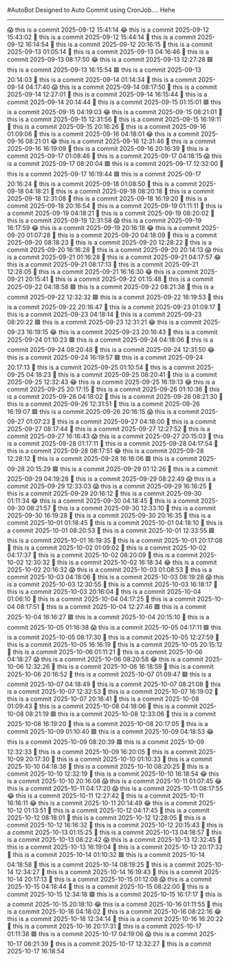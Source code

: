 #AutoBot Designed to Auto Commit using CronJob.... Hehe

-----------------------------------------------------------------------------

😱 this is a commit 2025-09-12 15:41:14
😂 this is a commit 2025-09-12 15:43:02
🙈 this is a commit 2025-09-12 15:44:14
🤖 this is a commit 2025-09-12 16:14:54
🙈 this is a commit 2025-09-12 20:16:15
🤖 this is a commit 2025-09-13 01:05:14
🙈 this is a commit 2025-09-13 04:16:46
🙏 this is a commit 2025-09-13 08:17:50
😂 this is a commit 2025-09-13 12:27:28
🟩 this is a commit 2025-09-13 16:15:54
🟩 this is a commit 2025-09-13 20:14:03
👻 this is a commit 2025-09-14 01:14:34
🙈 this is a commit 2025-09-14 04:17:40
😱 this is a commit 2025-09-14 08:17:50
👻 this is a commit 2025-09-14 12:27:01
🤖 this is a commit 2025-09-14 16:15:44
🙏 this is a commit 2025-09-14 20:14:44
👿 this is a commit 2025-09-15 01:15:01
🟩 this is a commit 2025-09-15 04:19:03
😂 this is a commit 2025-09-15 08:21:01
👿 this is a commit 2025-09-15 12:31:56
🐐 this is a commit 2025-09-15 16:19:11
👻 this is a commit 2025-09-15 20:16:26
💩 this is a commit 2025-09-16 01:09:06
🐐 this is a commit 2025-09-16 04:18:01
😂 this is a commit 2025-09-16 08:21:01
😂 this is a commit 2025-09-16 12:31:46
🐐 this is a commit 2025-09-16 16:19:09
👻 this is a commit 2025-09-16 20:16:39
👻 this is a commit 2025-09-17 01:08:46
🙈 this is a commit 2025-09-17 04:18:15
😱 this is a commit 2025-09-17 08:20:04
🟩 this is a commit 2025-09-17 12:32:00
👻 this is a commit 2025-09-17 16:19:44
🟩 this is a commit 2025-09-17 20:16:24
💩 this is a commit 2025-09-18 01:08:50
🙈 this is a commit 2025-09-18 04:18:21
👿 this is a commit 2025-09-18 08:20:18
🙈 this is a commit 2025-09-18 12:31:08
🐐 this is a commit 2025-09-18 16:19:20
🐐 this is a commit 2025-09-18 20:16:54
🙏 this is a commit 2025-09-19 01:11:11
🙏 this is a commit 2025-09-19 04:18:21
🙈 this is a commit 2025-09-19 08:20:02
🐐 this is a commit 2025-09-19 12:31:58
😱 this is a commit 2025-09-19 16:17:59
😂 this is a commit 2025-09-19 20:16:18
😂 this is a commit 2025-09-20 01:07:28
🙈 this is a commit 2025-09-20 04:18:09
🤖 this is a commit 2025-09-20 08:18:23
👻 this is a commit 2025-09-20 12:28:22
🤖 this is a commit 2025-09-20 16:16:28
👻 this is a commit 2025-09-20 20:14:13
😱 this is a commit 2025-09-21 01:16:28
👿 this is a commit 2025-09-21 04:17:57
😂 this is a commit 2025-09-21 08:17:13
🤖 this is a commit 2025-09-21 12:28:05
💩 this is a commit 2025-09-21 16:16:30
😂 this is a commit 2025-09-21 20:15:41
🤖 this is a commit 2025-09-22 01:15:48
🤖 this is a commit 2025-09-22 04:18:58
🟩 this is a commit 2025-09-22 08:21:38
🐐 this is a commit 2025-09-22 12:32:32
🟩 this is a commit 2025-09-22 16:19:53
🤖 this is a commit 2025-09-22 20:16:47
🤖 this is a commit 2025-09-23 01:09:17
🙈 this is a commit 2025-09-23 04:18:14
🐐 this is a commit 2025-09-23 08:20:22
🟩 this is a commit 2025-09-23 12:31:21
😂 this is a commit 2025-09-23 16:19:15
😂 this is a commit 2025-09-23 20:16:43
💩 this is a commit 2025-09-24 01:10:23
🟩 this is a commit 2025-09-24 04:18:06
💩 this is a commit 2025-09-24 08:20:48
🐐 this is a commit 2025-09-24 12:31:50
😂 this is a commit 2025-09-24 16:19:57
🟩 this is a commit 2025-09-24 20:17:13
🙏 this is a commit 2025-09-25 01:10:54
🙏 this is a commit 2025-09-25 04:18:23
👿 this is a commit 2025-09-25 08:20:41
👿 this is a commit 2025-09-25 12:32:43
😂 this is a commit 2025-09-25 16:19:13
😂 this is a commit 2025-09-25 20:17:15
🐐 this is a commit 2025-09-26 01:10:36
🤖 this is a commit 2025-09-26 04:18:02
🙈 this is a commit 2025-09-26 08:21:30
🙏 this is a commit 2025-09-26 12:31:51
👻 this is a commit 2025-09-26 16:19:07
🟩 this is a commit 2025-09-26 20:16:15
😱 this is a commit 2025-09-27 01:07:23
🐐 this is a commit 2025-09-27 04:18:00
💩 this is a commit 2025-09-27 08:17:44
🤖 this is a commit 2025-09-27 12:27:52
🙈 this is a commit 2025-09-27 16:16:43
😱 this is a commit 2025-09-27 20:15:03
💩 this is a commit 2025-09-28 01:17:11
💩 this is a commit 2025-09-28 04:17:54
👿 this is a commit 2025-09-28 08:17:51
😂 this is a commit 2025-09-28 12:28:12
🙏 this is a commit 2025-09-28 16:16:06
🟩 this is a commit 2025-09-28 20:15:29
🟩 this is a commit 2025-09-29 01:12:26
🐐 this is a commit 2025-09-29 04:19:28
🙈 this is a commit 2025-09-29 08:22:49
😱 this is a commit 2025-09-29 12:33:03
😱 this is a commit 2025-09-29 16:16:25
🤖 this is a commit 2025-09-29 20:16:12
🤖 this is a commit 2025-09-30 01:11:34
😂 this is a commit 2025-09-30 04:18:45
👻 this is a commit 2025-09-30 08:21:57
🙏 this is a commit 2025-09-30 12:33:10
🙏 this is a commit 2025-09-30 16:19:28
🙈 this is a commit 2025-09-30 20:16:35
🐐 this is a commit 2025-10-01 01:18:45
🙏 this is a commit 2025-10-01 04:18:10
💩 this is a commit 2025-10-01 08:20:53
🙈 this is a commit 2025-10-01 12:33:55
🟩 this is a commit 2025-10-01 16:19:35
👿 this is a commit 2025-10-01 20:17:08
🐐 this is a commit 2025-10-02 01:09:02
🙏 this is a commit 2025-10-02 04:17:37
👻 this is a commit 2025-10-02 08:20:09
🙈 this is a commit 2025-10-02 12:30:32
💩 this is a commit 2025-10-02 16:18:34
😂 this is a commit 2025-10-02 20:16:32
😱 this is a commit 2025-10-03 01:08:53
🤖 this is a commit 2025-10-03 04:18:06
🐐 this is a commit 2025-10-03 08:19:28
😱 this is a commit 2025-10-03 12:30:55
👻 this is a commit 2025-10-03 16:18:17
👿 this is a commit 2025-10-03 20:16:04
💩 this is a commit 2025-10-04 01:06:10
👿 this is a commit 2025-10-04 04:17:25
👻 this is a commit 2025-10-04 08:17:51
🤖 this is a commit 2025-10-04 12:27:46
🟩 this is a commit 2025-10-04 16:16:27
🟩 this is a commit 2025-10-04 20:15:10
💩 this is a commit 2025-10-05 01:16:38
😱 this is a commit 2025-10-05 04:17:11
🟩 this is a commit 2025-10-05 08:17:30
🤖 this is a commit 2025-10-05 12:27:59
👻 this is a commit 2025-10-05 16:16:19
💩 this is a commit 2025-10-05 20:15:12
🙈 this is a commit 2025-10-06 01:11:21
🤖 this is a commit 2025-10-06 04:18:27
😱 this is a commit 2025-10-06 08:20:58
😂 this is a commit 2025-10-06 12:32:26
🙏 this is a commit 2025-10-06 16:18:59
👻 this is a commit 2025-10-06 20:16:52
👿 this is a commit 2025-10-07 01:09:47
🟩 this is a commit 2025-10-07 04:18:49
🙏 this is a commit 2025-10-07 08:21:08
🤖 this is a commit 2025-10-07 12:32:53
🐐 this is a commit 2025-10-07 16:19:02
💩 this is a commit 2025-10-07 20:16:41
🤖 this is a commit 2025-10-08 01:09:43
🐐 this is a commit 2025-10-08 04:18:06
👻 this is a commit 2025-10-08 08:21:19
🟩 this is a commit 2025-10-08 12:33:06
👿 this is a commit 2025-10-08 16:19:20
🤖 this is a commit 2025-10-08 20:17:05
👻 this is a commit 2025-10-09 01:10:40
🟩 this is a commit 2025-10-09 04:18:53
😂 this is a commit 2025-10-09 08:20:39
🟩 this is a commit 2025-10-09 12:32:33
👿 this is a commit 2025-10-09 16:20:05
🙈 this is a commit 2025-10-09 20:17:30
🙈 this is a commit 2025-10-10 01:10:33
🤖 this is a commit 2025-10-10 04:18:38
👿 this is a commit 2025-10-10 08:20:25
👻 this is a commit 2025-10-10 12:32:19
🙏 this is a commit 2025-10-10 16:18:54
😂 this is a commit 2025-10-10 20:16:08
😱 this is a commit 2025-10-11 01:07:45
😂 this is a commit 2025-10-11 04:17:20
😱 this is a commit 2025-10-11 08:17:55
😂 this is a commit 2025-10-11 12:27:42
👿 this is a commit 2025-10-11 16:16:11
😂 this is a commit 2025-10-11 20:14:49
😂 this is a commit 2025-10-12 01:13:51
🙏 this is a commit 2025-10-12 04:17:45
🙏 this is a commit 2025-10-12 08:18:01
🙈 this is a commit 2025-10-12 12:28:05
👿 this is a commit 2025-10-12 16:16:32
🙏 this is a commit 2025-10-12 20:15:43
🙏 this is a commit 2025-10-13 01:15:25
👿 this is a commit 2025-10-13 04:18:57
💩 this is a commit 2025-10-13 08:22:42
😱 this is a commit 2025-10-13 12:32:45
🙈 this is a commit 2025-10-13 16:19:04
👻 this is a commit 2025-10-13 20:17:32
🙏 this is a commit 2025-10-14 01:10:32
🟩 this is a commit 2025-10-14 04:18:58
💩 this is a commit 2025-10-14 08:19:25
🙏 this is a commit 2025-10-14 12:34:27
👻 this is a commit 2025-10-14 16:19:43
🐐 this is a commit 2025-10-14 20:17:13
🙏 this is a commit 2025-10-15 01:12:08
😱 this is a commit 2025-10-15 04:18:44
🙏 this is a commit 2025-10-15 08:22:00
🐐 this is a commit 2025-10-15 12:34:18
🟩 this is a commit 2025-10-15 16:17:17
🐐 this is a commit 2025-10-15 20:18:10
😂 this is a commit 2025-10-16 01:11:55
💩 this is a commit 2025-10-16 04:18:02
👿 this is a commit 2025-10-16 08:22:16
😂 this is a commit 2025-10-16 12:34:14
🐐 this is a commit 2025-10-16 16:20:22
🙈 this is a commit 2025-10-16 20:17:31
🐐 this is a commit 2025-10-17 01:11:38
🟩 this is a commit 2025-10-17 04:19:06
😱 this is a commit 2025-10-17 08:21:39
🤖 this is a commit 2025-10-17 12:32:27
💩 this is a commit 2025-10-17 16:18:54
